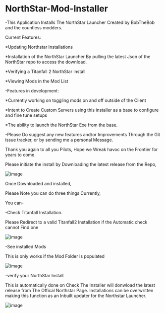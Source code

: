 # NorthStar-Mod-Installer

-This Application Installs The NorthStar Launcher Created by BobTheBob and the countless modders.



Current Features:

*Updating Northstar Installations

*Installation of the NorthStar Launcher By pulling the latest Json of the NorthStar repo to access the download.

*Verifying a Titanfall 2 NorthStar install

*Viewing Mods in the Mod List



-Features in development:

*Currently working on toggling mods on and off outside of the Client

*Intent to Create Custom Servers using this installer as a base to configure and fine tune setups

*The ability to launch the NorthStar Exe from the base.



-Please Do suggest any new features and/or Improvements Through the Git issue tracker, or by sending me a personal Message.




Thank you again to all you Pilots, Hope we Wreak havoc on the Frontier for years to come.


Please initiate the install by Downloading the latest release from the Repo,

![image](https://user-images.githubusercontent.com/23240514/147621044-cd049e7b-ce98-4d1d-a79e-06a58a02a09f.png)

Once Downloaded and installed,

Please Note you can do three things Currently,

You can-

-Check Titanfall Installation.

Please Redirect to a valid Titanfall2 Installation if the Automatic check cannot Find one

![image](https://user-images.githubusercontent.com/23240514/147613647-15f422c7-c28e-4693-8494-f466b243b16f.png)


-See installed Mods

This is only works if the Mod Folder Is populated

![image](https://user-images.githubusercontent.com/23240514/147613656-b43143dc-16a0-4c42-8bc2-ea7f0ce81b09.png)

-verify your NorthStar Install

This is automatically done on Check
The Installer will donwload the latest release from The Offical Northstar Page.
Installations can be overwritten making this function as an Inbuilt updater for the Northstar Launcher.

![image](https://user-images.githubusercontent.com/23240514/147613660-b5c9c7b1-3c0d-407c-b2a0-07481f3d081c.png)


